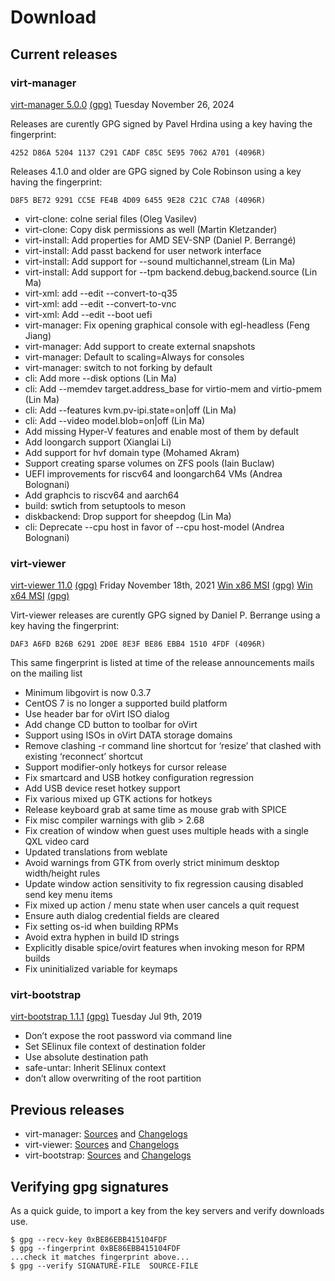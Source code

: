 # Download

## Current releases

### virt-manager

[virt-manager 5.0.0](https://releases.pagure.org/virt-manager/virt-manager-5.0.0.tar.xz) [(gpg)](https://releases.pagure.org/virt-manager/virt-manager-5.0.0.tar.xz.asc) Tuesday November 26, 2024


Releases are curently GPG signed by Pavel Hrdina using
a key having the fingerprint:

```
4252 D86A 5204 1137 C291 CADF C85C 5E95 7062 A701 (4096R)
```

Releases 4.1.0 and older are GPG signed by Cole Robinson using
a key having the fingerprint:

```
D8F5 BE72 9291 CC5E FE4B 4D09 6455 9E28 C21C C7A8 (4096R)
```

* virt-clone: colne serial files (Oleg Vasilev)
* virt-clone: Copy disk permissions as well (Martin Kletzander)
* virt-install: Add properties for AMD SEV-SNP (Daniel P. Berrangé)
* virt-install: Add passt backend for user network interface
* virt-install: Add support for --sound multichannel,stream (Lin Ma)
* virt-install: Add support for --tpm backend.debug,backend.source (Lin Ma)
* virt-xml: add --edit --convert-to-q35
* virt-xml: add --edit --convert-to-vnc
* virt-xml: Add --edit --boot uefi
* virt-manager: Fix opening graphical console with egl-headless (Feng Jiang)
* virt-manager: Add support to create external snapshots
* virt-manager: Default to scaling=Always for consoles
* virt-manager: switch to not forking by default
* cli: Add more --disk options (Lin Ma)
* cli: Add --memdev target.address_base for virtio-mem and virtio-pmem (Lin Ma)
* cli: Add --features kvm.pv-ipi.state=on|off (Lin Ma)
* cli: Add --video model.blob=on|off (Lin Ma)
* Add missing Hyper-V features and enable most of them by default
* Add loongarch support (Xianglai Li)
* Add support for hvf domain type (Mohamed Akram)
* Support creating sparse volumes on ZFS pools (Iain Buclaw)
* UEFI improvements for riscv64 and loongarch64 VMs (Andrea Bolognani)
* Add graphcis to riscv64 and aarch64
* build: swtich from setuptools to meson
* diskbackend: Drop support for sheepdog (Lin Ma)
* cli: Deprecate --cpu host in favor of --cpu host-model (Andrea Bolognani)

### virt-viewer

[virt-viewer 11.0](https://releases.pagure.org/virt-viewer/virt-viewer-11.0.tar.xz)
[(gpg)](https://releases.pagure.org/virt-viewer/virt-viewer-11.0.tar.xz.asc)
Friday November 18th, 2021
[Win x86 MSI](https://releases.pagure.org/virt-viewer/virt-viewer-x86-11.0-1.0.msi)
[(gpg)](https://releases.pagure.org/virt-viewer/virt-viewer-x86-11.0-1.0.msi.asc)
[Win x64 MSI](https://releases.pagure.org/virt-viewer/virt-viewer-x64-11.0-1.0.msi)
[(gpg)](https://releases.pagure.org/virt-viewer/virt-viewer-x64-11.0-1.0.msi.asc)

Virt-viewer releases are curently GPG signed by Daniel P. Berrange using
a key having the fingerprint:

```
DAF3 A6FD B26B 6291 2D0E 8E3F BE86 EBB4 1510 4FDF (4096R)
```

This same fingerprint is listed at time of the release announcements mails
on the mailing list

* Minimum libgovirt is now 0.3.7
* CentOS 7 is no longer a supported build platform
* Use header bar for oVirt ISO dialog
* Add change CD button to toolbar for oVirt
* Support using ISOs in oVirt DATA storage domains
* Remove clashing -r command line shortcut for ‘resize’ that clashed with
  existing ‘reconnect’ shortcut
* Support modifier-only hotkeys for cursor release
* Fix smartcard and USB hotkey configuration regression
* Add USB device reset hotkey support
* Fix various mixed up GTK actions for hotkeys
* Release keyboard grab at same time as mouse grab with SPICE
* Fix misc compiler warnings with glib > 2.68
* Fix creation of window when guest uses multiple heads with a single QXL
  video card
* Updated translations from weblate
* Avoid warnings from GTK from overly strict minimum desktop width/height rules
* Update window action sensitivity to fix regression causing disabled send key
  menu items
* Fix mixed up action / menu state when user cancels a quit request
* Ensure auth dialog credential fields are cleared
* Fix setting os-id when building RPMs
* Avoid extra hyphen in build ID strings
* Explicitly disable spice/ovirt features when invoking meson for RPM builds
* Fix uninitialized variable for keymaps

### virt-bootstrap

[virt-bootstrap 1.1.1](https://releases.pagure.org/virt-bootstrap/virt-bootstrap-1.1.1.tar.gz) [(gpg)](https://releases.pagure.org/virt-bootstrap/virt-bootstrap-1.1.1.tar.gz.sig) Tuesday Jul 9th, 2019

* Don’t expose the root password via command line
* Set SElinux file context of destination folder
* Use absolute destination path
* safe-untar: Inherit SElinux context
* don’t allow overwriting of the root partition

## Previous releases

* virt-manager: [Sources](https://releases.pagure.org/virt-manager/) and [Changelogs](https://github.com/virt-manager/virt-manager/blob/master/NEWS.md)
* virt-viewer: [Sources](https://releases.pagure.org/virt-viewer/) and [Changelogs](https://gitlab.com/virt-viewer/virt-viewer/-/raw/master/NEWS)
* virt-bootstrap: [Sources](https://releases.pagure.org/virt-bootstrap/) and [Changelogs](https://github.com/virt-manager/virt-bootstrap/blob/master/NEWS.md)

## Verifying gpg signatures

As a quick guide, to import a key from the key servers and verify downloads use.

```
$ gpg --recv-key 0xBE86EBB415104FDF
$ gpg --fingerprint 0xBE86EBB415104FDF
...check it matches fingerprint above...
$ gpg --verify SIGNATURE-FILE  SOURCE-FILE
```
